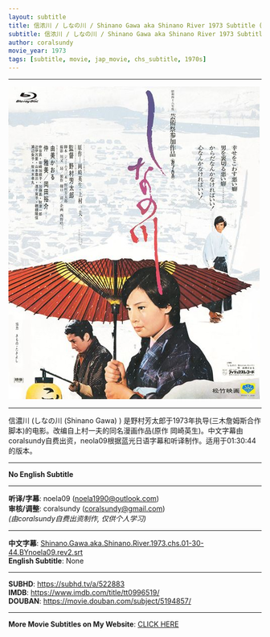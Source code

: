 ```yaml
---
layout: subtitle
title: 信浓川 / しなの川 / Shinano Gawa aka Shinano River 1973 Subtitle (Chinese)
subtitle: 信浓川 / しなの川 / Shinano Gawa aka Shinano River 1973 Subtitle (Chinese)
author: coralsundy
movie_year: 1973
tags: [subtitle, movie, jap_movie, chs_subtitle, 1970s]
---
```


------

<img src="../assets/tt0996519.jpg" alt="tt0996519_cover_art" />

------

信濃川 (しなの川 (Shinano Gawa) ) 是野村芳太郎于1973年执导(三木詹姆斯合作脚本)的电影。改编自上村一夫的同名漫画作品(原作 岡崎英生)。中文字幕由coralsundy自费出资，neola09根据蓝光日语字幕和听译制作。适用于01:30:44的版本。

------

**No English Subtitle**

------

**听译/字幕**: noela09 (noela1990@outlook.com)<br>
**审核/调整**: coralsundy (coralsundy@gmail.com)<br>
*(由coralsundy自费出资制作, 仅供个人学习)*

------

**中文字幕**: [Shinano.Gawa.aka.Shinano.River.1973.chs.01-30-44.BYnoela09.rev2.srt](../subtitles/Shinano.Gawa.aka.Shinano.River.1973.chs.01-30-44.BYnoela09.rev2.srt)<br>
**English Subtitle**: None

------

**SUBHD**: <https://subhd.tv/a/522883><br>
**IMDB**: <https://www.imdb.com/title/tt0996519/><br>
**DOUBAN**: <https://movie.douban.com/subject/5194857/>

------

**More Movie Subtitles on My Website**: <a href='{% post_url 2021-01-10-subtitles-summary-list %}'>CLICK HERE</a>


